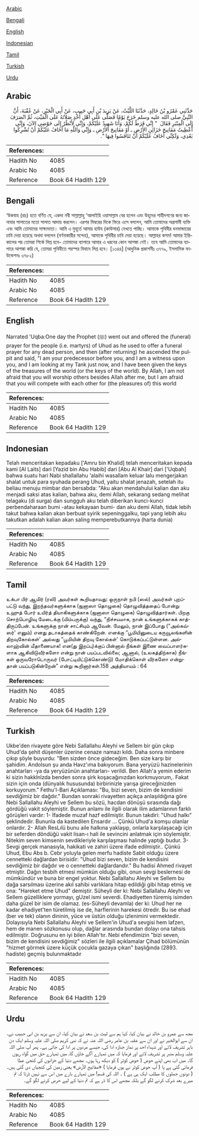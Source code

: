 [Arabic](#arabic)

[Bengali](#bengali)

[English](#english)

[Indonesian](#indonesian)

[Tamil](#tamil)

[Turkish](#turkish)

[Urdu](#urdu)

## Arabic


<div dir="rtl" lang="ar" style={{fontSize:'larger',backgroundColor:'#f8f9fa',padding:20}}>
حَدَّثَنِي عَمْرُو بْنُ خَالِدٍ، حَدَّثَنَا اللَّيْثُ، عَنْ يَزِيدَ بْنِ أَبِي حَبِيبٍ، عَنْ أَبِي الْخَيْرِ، عَنْ عُقْبَةَ، أَنَّ النَّبِيَّ صلى الله عليه وسلم خَرَجَ يَوْمًا فَصَلَّى عَلَى أَهْلِ أُحُدٍ صَلاَتَهُ عَلَى الْمَيِّتِ، ثُمَّ انْصَرَفَ إِلَى الْمِنْبَرِ فَقَالَ ‏ "‏ إِنِّي فَرَطٌ لَكُمْ، وَأَنَا شَهِيدٌ عَلَيْكُمْ، وَإِنِّي لأَنْظُرُ إِلَى حَوْضِي الآنَ، وَإِنِّي أُعْطِيتُ مَفَاتِيحَ خَزَائِنِ الأَرْضِ ـ أَوْ مَفَاتِيحَ الأَرْضِ ـ وَإِنِّي وَاللَّهِ مَا أَخَافُ عَلَيْكُمْ أَنْ تُشْرِكُوا بَعْدِي، وَلَكِنِّي أَخَافُ عَلَيْكُمْ أَنْ تَنَافَسُوا فِيهَا ‏"‏‏.‏
</div>
<div style={{backgroundColor:'#f8f9fa',padding:20, marginBottom: 10}}><table> <thead> <tr> <th>References:</th> <th></th> </tr> </thead> <tbody><tr><td>Hadith No</td><td>4085</td></tr><tr><td>Arabic No</td><td>4085</td></tr><tr><td>Reference</td><td>Book 64 Hadith 129</td></tr></tbody></table></div>

## Bengali


<div dir="ltr" lang="bn" style={{fontSize:'larger',backgroundColor:'#f8f9fa',padding:20}}>
‘উকবাহ (রাঃ) হতে বর্ণিত যে, একদা নবী সাল্লাল্লাহু ‘আলাইহি ওয়াসাল্লাম বের হলেন এবং উহূদের শাহীদগণের জন্য জানাযার সালাতের মতো সালাত আদায় করলেন। এরপর মিম্বরের দিকে ফিরে এসে বললেন, আমি তোমাদের অগ্রগামী ব্যক্তি এবং আমি তোমাদের সাক্ষ্যদাতা। আমি এ মুহূর্তে আমার হাউয (কাউসার) দেখতে পাচ্ছি। আমাকে পৃথিবীর ধনভান্ডারের চাবি দেয়া হয়েছে অথবা বললেন (বর্ণনাকারীর সন্দেহ), আমাকে পৃথিবীর চাবি দেয়া হয়েছে। আল্লাহর কসম! আমার ইন্তিকালের পর তোমরা শির্কে লিপ্ত হবে- তোমাদের ব্যাপারে আমার এ ধরনের কোন আশঙ্কা নেই। তবে আমি তোমাদের ব্যাপারে আশঙ্কা করি যে, তোমরা পৃথিবীতে পরস্পর বিবাদে লিপ্ত হবে। [১৩৪৪] (আধুনিক প্রকাশনীঃ ৩৭৭৯, ইসলামিক ফাউন্ডেশনঃ ৩৭৮২)
</div>
<div style={{backgroundColor:'#f8f9fa',padding:20, marginBottom: 10}}><table> <thead> <tr> <th>References:</th> <th></th> </tr> </thead> <tbody><tr><td>Hadith No</td><td>4085</td></tr><tr><td>Arabic No</td><td>4085</td></tr><tr><td>Reference</td><td>Book 64 Hadith 129</td></tr></tbody></table></div>

## English


<div dir="ltr" lang="en" style={{fontSize:'larger',backgroundColor:'#f8f9fa',padding:20}}>
Narrated 'Uqba:One day the Prophet (ﷺ) went out and offered the (funeral) prayer for the people (i.e. martyrs) of Uhud as he used to offer a funeral prayer for any dead person, and then (after returning) he ascended the pulpit and said, "I am your predecessor before you, and I am a witness upon you, and I am looking at my Tank just now, and I have been given the keys of the treasures of the world (or the keys of the world). By Allah, I am not afraid that you will worship others besides Allah after me, but I am afraid that you will compete with each other for (the pleasures of) this world
</div>
<div style={{backgroundColor:'#f8f9fa',padding:20, marginBottom: 10}}><table> <thead> <tr> <th>References:</th> <th></th> </tr> </thead> <tbody><tr><td>Hadith No</td><td>4085</td></tr><tr><td>Arabic No</td><td>4085</td></tr><tr><td>Reference</td><td>Book 64 Hadith 129</td></tr></tbody></table></div>

## Indonesian


<div dir="ltr" lang="id" style={{fontSize:'larger',backgroundColor:'#f8f9fa',padding:20}}>
Telah menceritakan kepadaku ['Amru bin Khalid] telah menceritakan kepada kami [Al Laits] dari [Yazid bin Abu Habib] dari [Abu Al Khair] dari ['Uqbah] bahwa suatu hari Nabi shallallahu 'alaihi wasallam keluar lalu mengerjakan shalat untuk para syuhada perang Uhud, yaitu shalat jenazah, setelah itu beliau menuju mimbar dan bersabda: "Aku akan mendahului kalian dan aku menjadi saksi atas kalian, bahwa aku, demi Allah, sekarang sedang melihat telagaku (di surga) dan sungguh aku telah diberikan kunci-kunci perbendaharaan bumi -atau kekayaan bumi- dan aku demi Allah, tidak lebih takut bahwa kalian akan berbuat syirik sepeninggalku, tapi yang lebih aku takutkan adalah kalian akan saling memperebutkannya (harta dunia)
</div>
<div style={{backgroundColor:'#f8f9fa',padding:20, marginBottom: 10}}><table> <thead> <tr> <th>References:</th> <th></th> </tr> </thead> <tbody><tr><td>Hadith No</td><td>4085</td></tr><tr><td>Arabic No</td><td>4085</td></tr><tr><td>Reference</td><td>Book 64 Hadith 129</td></tr></tbody></table></div>

## Tamil


<div dir="ltr" lang="ta" style={{fontSize:'larger',backgroundColor:'#f8f9fa',padding:20}}>
உக்பா பிர் ஆமிர் (ரலி) அவர்கள் கூறியதாவது: ஒருநாள் நபி (ஸல்) அவர்கள் புறப்பட்டு வந்து, இறந்தவர்களுக்காக (ஜனாஸா தொழுகை) தொழுவித்ததைப் போன்று உஹுத் போர் உயிர்த் தியாகிகளுக்காக (ஜனாஸா தொழுகை) தொழுவித்தார்கள். பிறகு சொற்பொழிவு மேடைக்கு (மிம்பருக்கு) வந்து, “நிச்சயமாக, நான் உங்களுக்காகக் காத்திருப்பேன். உங்களுக்கு நான் சாட்சியும் ஆவேன். மேலும், நான் இப்போது (“அல்கவ்ஸர்' எனும்) எனது தடாகத்தைக் காண்கிறேன். எனக்கு “பூமியினுடைய கருவூலங்களின் திறவுகோல்கள்' அல்லது “பூமியின் திறவு கோல்கள்' கொடுக்கப்பட்டுள்ளன. அல்லாஹ்வின் மீதாணையாக! என(து இறப்பு)க்குப் பின்னால் நீங்கள் இணை வைப்பாளர்களாக ஆகிவிடுவீர்களோ என்று நான் பயப்படவில்லை; ஆனால், (உலகத்திற்காக) நீங்கள் ஒருவரோடொருவர் (போட்டியிட்டுக்கொண்டு) மோதிக்கொள் வீர்களோ என்றுதான் பயப்படுகின்றேன்” என்று கூறினார்கள்.158 அத்தியாயம் : 64
</div>
<div style={{backgroundColor:'#f8f9fa',padding:20, marginBottom: 10}}><table> <thead> <tr> <th>References:</th> <th></th> </tr> </thead> <tbody><tr><td>Hadith No</td><td>4085</td></tr><tr><td>Arabic No</td><td>4085</td></tr><tr><td>Reference</td><td>Book 64 Hadith 129</td></tr></tbody></table></div>

## Turkish


<div dir="ltr" lang="tr" style={{fontSize:'larger',backgroundColor:'#f8f9fa',padding:20}}>
Ukbe'den rivayete göre Nebi Sallallahu Aleyhi ve Sellem bir gün çıkıp Uhud'da şehit düşenler üzerine cenaze namazı kıldı. Daha sonra minbere çıkıp şöyle buyurdu: "Ben sizden önce gideceğim. Ben size karşı bir şahidim. Andolsun şu anda Havz'ıma bakıyorum. Bana yeryüzü hazinelerinin anahtarları -ya da yeryüzünün anahtarları- verildi. Ben Allah'a yemin ederim ki sizin hakklnlzda benden sonra şirk koşacağınızdan korkmuyorum,. Fakat sizin için onda (dünyaIık hususunda) birbirinizle yarışa gireceğinizden korkuyorum." Fethu'l-Bari Açıklaması: "Bu, bizi seven, bizim de kendisini sevdiğimiz bir dağdır." Bundan sonraki rivayetten açıkça anlaşıldığına göre Nebi Sallallahu Aleyhi ve Sellem bu sözü, hacdan dönüşü sırasında dağı gördüğü vakit söylemiştir. Bunun anlamı ile ilgili olarak ilim adamlarının farklı görüşleri vardır: 1- İfadede muzaf hazf edilmiştir. Bunun takdiri: "Uhud halkı" şeklindedir. Bununla da kastedilen Ensardır ... Çünkü Uhud'a komşu olanlar onlardır. 2- Allah ResLılü bunu aile halkına yaklaşıp, onlarla karşılaşacağı için bir seferden döndüğü vakit lisan-ı hali ile sevincini anlatmak için söylemiştir. Nitekim seven kimsenin sevdikleriyle karşılaşması halinde yaptığı budur. 3- Sevgi gerçek manasıyla, hakikati ve zahiri üzere ifade edilmiştir.. Çünkü Uhud, Ebu Abs b. Cebr yoluyla gelen merfu hadiste Sabit olduğu üzere cennetteki dağlardan birisidir: "Uhud bizi seven, bizim de kendisini sevdiğimiz bir dağdır ve o cennetteki dağlardandır." Bu hadisi Ahmed rivayet etmiştir. Dağın tesbih etmesi mümkün olduğu gibi, onun sevgi beslernesi de mümkündür ve buna bir engel yoktur. Nebi Sallallahu Aleyhi ve Sellem bu dağa sarsılması üzerine akıl sahibi varlıklara hitap edildiği gibi hitap etmiş ve ona: "Hareket etme Uhud" demiştir. Süheyli der ki: Nebi Sallallahu Aleyhi ve Sellem güzelliklere yormayı, gUzel ismi severdi. Ehadiyetten türemiş isimden daha güzel bir isim de olamaz. (es-Süheyli devamla) der ki: Uhud her ne kadar ehadiyet'ten türetilmiş ise de, harflerinin harekesi ötredir. Bu ise ehad (ber ve tek) olanın dininin, yüce ve üstün olduğu izlenimini vermektedir. Dolayısıyla Nebi Sallallahu Aleyhi ve Sellem'in Uhud'a sevgisi hem lafzen, hem de manen sözkonusu olup, dağlar arasında bundan dolayı ona tahsis edilmiştir. Doğrusunu en iyi bilen Allah'tır. Nebi efendimizin "bizi seven, bizim de kendisini sevdiğimiz" sözleri ile ilgili açıklamalar Çihad bölümünün "hizmet görmek üzere küçük çocukla gazaya çıkan" başlığında (2893. hadiste) geçmiş bulunmaktadır
</div>
<div style={{backgroundColor:'#f8f9fa',padding:20, marginBottom: 10}}><table> <thead> <tr> <th>References:</th> <th></th> </tr> </thead> <tbody><tr><td>Hadith No</td><td>4085</td></tr><tr><td>Arabic No</td><td>4085</td></tr><tr><td>Reference</td><td>Book 64 Hadith 129</td></tr></tbody></table></div>

## Urdu


<div dir="rtl" lang="ur" style={{fontSize:'larger',backgroundColor:'#f8f9fa',padding:20}}>
مجھ سے عمرو بن خالد نے بیان کیا، کہا ہم سے لیث بن سعد نے بیان کیا، ان سے یزید بن ابی حبیب نے، ان سے ابوالخیر نے اور ان سے عقبہ بن عامر رضی اللہ عنہ نے کہ نبی کریم صلی اللہ علیہ وسلم ایک دن باہر تشریف لائے اور شہداء احد پر نماز جنازہ ادا کی، جیسے مردوں پر ادا کی جاتی ہے۔ پھر آپ صلی اللہ علیہ وسلم منبر پر تشریف لائے اور فرمایا کہ میں تمہارے آگے جاؤں گا، میں تمہارے حق میں گواہ رہوں گا۔ میں اب بھی اپنے حوض ( حوض کوثر ) کو دیکھ رہا ہوں۔ مجھے دنیا کے خزانوں کی کنجی عطا فرمائی گئی ہے یا ( آپ حوض کوثر نے یوں فرمایا ) «مفاتيح الأرض» یعنی زمین کی کنجیاں دی گئی ہیں۔ ( دونوں جملوں کا مطلب ایک ہی ہے ) ۔ اللہ کی قسم! میں تمہارے بارے میں اس سے نہیں ڈرتا کہ تم میرے بعد شرک کرنے لگو گے بلکہ مجھے اس کا ڈر ہے کہ تم دنیا کے لیے حرص کرنے لگو گے۔
</div>
<div style={{backgroundColor:'#f8f9fa',padding:20, marginBottom: 10}}><table> <thead> <tr> <th>References:</th> <th></th> </tr> </thead> <tbody><tr><td>Hadith No</td><td>4085</td></tr><tr><td>Arabic No</td><td>4085</td></tr><tr><td>Reference</td><td>Book 64 Hadith 129</td></tr></tbody></table></div>